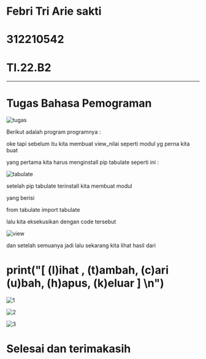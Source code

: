 # Febri Tri Arie sakti
# 312210542
# TI.22.B2
---------------------------------------------------------------------------

# Tugas Bahasa Pemograman

![tugas](https://user-images.githubusercontent.com/115480501/211183224-a683c7a9-3e13-4346-bbbd-a09e198fd3b2.PNG)


Berikut adalah program programnya :

oke tapi sebelum itu kita membuat view_nilai seperti modul yg perna kita buat

yang pertama kita harus menginstall pip tabulate seperti ini :

![tabulate](https://user-images.githubusercontent.com/115480501/211183579-6e6104e8-5329-4dc6-a701-17a5ed2945f6.PNG)


setelah pip tabulate terinstall kita membuat modul

yang berisi

from tabulate import tabulate

lalu kita eksekusikan dengan code tersebut

![view](https://user-images.githubusercontent.com/115480501/211183675-e6d2ec50-01a3-4745-b550-646cce42667b.PNG)


dan setelah semuanya jadi lalu sekarang kita lihat hasil dari 

# print("[ (l)ihat , (t)ambah, (c)ari (u)bah, (h)apus, (k)eluar ] \n")

![1](https://user-images.githubusercontent.com/115480501/211183805-52754bd9-c6c3-4d1b-96ca-3e85b80e1ca8.PNG)

![2](https://user-images.githubusercontent.com/115480501/211183816-eedaa1c5-9700-47b3-84a7-672ba8ef3cec.PNG)

![3](https://user-images.githubusercontent.com/115480501/211183826-bdf85ce0-f404-4a08-9a6b-b5209b0f9b8c.PNG)

# Selesai dan terimakasih 




